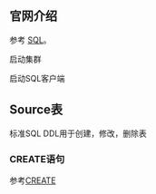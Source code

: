 
## 官网介绍

参考 [SQL](https://nightlies.apache.org/flink/flink-docs-release-1.14/zh/docs/dev/table/sql/gettingstarted/)。

启动集群

启动SQL客户端

## Source表
标准SQL DDL用于创建，修改，删除表

### CREATE语句

参考[CREATE](https://nightlies.apache.org/flink/flink-docs-release-1.14/zh/docs/dev/table/sql/create/)


